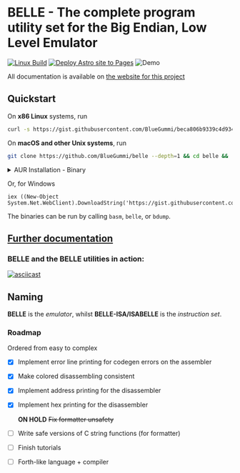 # BELLE - The complete program utility set for the Big Endian, Low Level Emulator

[![Linux Build](https://github.com/BlueGummi/belle/actions/workflows/ci.yml/badge.svg)](https://github.com/BlueGummi/belle/actions/workflows/ci.yml) 
[![Deploy Astro site to Pages](https://github.com/BlueGummi/belle/actions/workflows/publish.yml/badge.svg)](https://github.com/BlueGummi/belle/actions/workflows/publish.yml)
![Demo](http://therealsujitk-vercel-badge.vercel.app/?app=belle-demo)

All documentation is available on [the website for this project](https://bluegummi.github.io/belle) 

## Quickstart

On **x86 Linux** systems, run

```bash
curl -s https://gist.githubusercontent.com/BlueGummi/beca806b9339c4d934260d1eaf3d84cb/raw/32e89f0e8c4c88867e9faae77d2587e67690d8b6/binstall.sh | bash
```

On **macOS and other Unix systems**, run

```bash
git clone https://github.com/BlueGummi/belle --depth=1 && cd belle && ./build.sh -w && ./install.sh -c
```

<details close>
<summary>AUR Installation - Binary</summary>
<br>

```bash
yay -S belle-cpu
```

</details>


Or, for Windows

```pwsh
iex ((New-Object System.Net.WebClient).DownloadString('https://gist.githubusercontent.com/BlueGummi/7ebc6a09cbf39cc88304cb8a8d8bb571/raw/55918c8bd172e56b33b9ff94a79867a0e6b7ac0d/binstall.ps1'))
```

The binaries can be run by calling `basm`, `belle`, or `bdump`.

## [Further documentation](https://bluegummi.github.io/belle)

### BELLE and the BELLE utilities in action:

[![asciicast](https://asciinema.org/a/698327.svg)](https://asciinema.org/a/698327)


## Naming

**BELLE** is the *emulator*, whilst **BELLE-ISA/ISABELLE** is the *instruction set*.

### Roadmap

Ordered from easy to complex

- [x] Implement error line printing for codegen errors on the assembler

- [x] Make colored disassembling consistent

- [x] Implement address printing for the disassembler

- [x] Implement hex printing for the disassembler

  **ON HOLD** ~~Fix formatter unsafety~~ 

- [ ] Write safe versions of C string functions (for formatter)

- [ ] Finish tutorials

- [ ] Forth-like language + compiler
